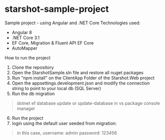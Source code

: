 # starshot-sample-project
Sample project - using Angular and .NET Core
Technologies used:
 - Angular 8
 - .NET Core 3.1
 - EF Core, Migration & Fluent API EF Core
 - AutoMapper

How to run the project

1. Clone the repository
2. Open the StarshotSample.sln file and restore all nuget packages
3. Run "npm install" on the ClientApp Folder of the Starshot.Web project
4. Open the appsettings.development.json and modify the connection string to point to your local db (SQL Server)
5. Run the db migration
  > dotnet ef database update
  or 
  > update-database in vs package console manager
6. Run the project
7. login using the default user seeded from migration: 
  > in this case, 
   username: admin
   password: 123456
